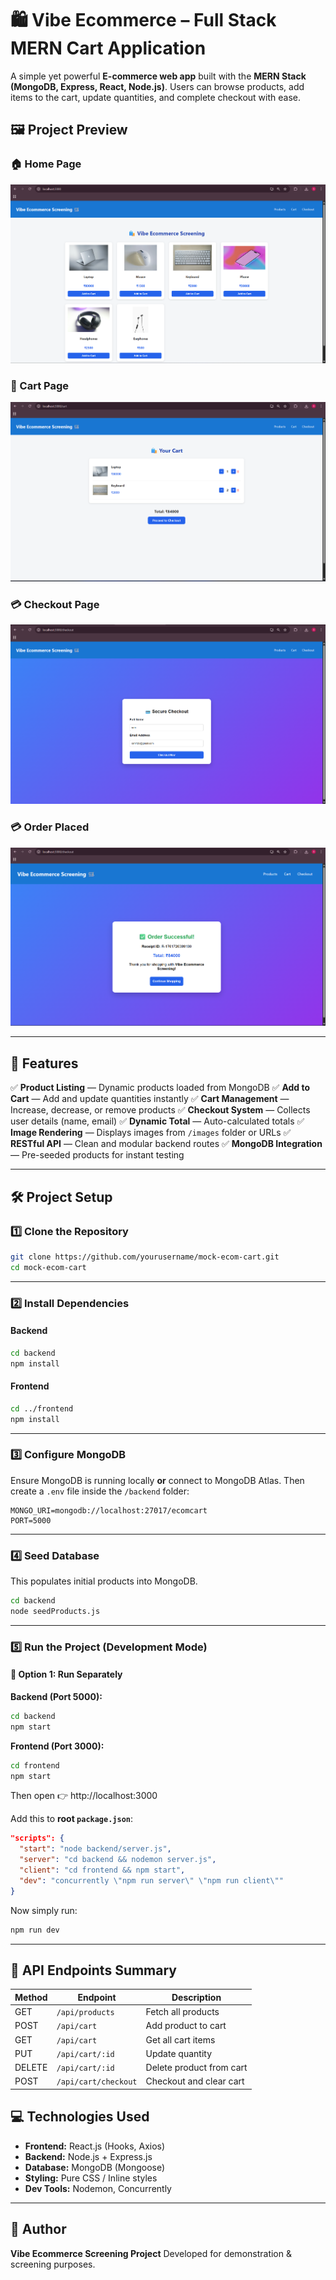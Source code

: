 # 🛍️ Vibe Ecommerce – Full Stack MERN Cart Application

A simple yet powerful **E-commerce web app** built with the **MERN Stack (MongoDB, Express, React, Node.js)**.
Users can browse products, add items to the cart, update quantities, and complete checkout with ease.

## 🖼️ Project Preview

### 🏠 Home Page
![Home Page](https://raw.githubusercontent.com/Seetharam46/vibe-ecommerce/main/screenshots/home.png)

### 🛒 Cart Page
![Cart Page](https://raw.githubusercontent.com/Seetharam46/vibe-ecommerce/main/screenshots/cart.png)

### 💳 Checkout Page
![Checkout Page](https://raw.githubusercontent.com/Seetharam46/vibe-ecommerce/main/screenshots/checkout.png)

### 💳 Order Placed
![Order Success](https://raw.githubusercontent.com/Seetharam46/vibe-ecommerce/main/screenshots/order-success.png)

---

## 🚀 Features

✅ **Product Listing** — Dynamic products loaded from MongoDB
✅ **Add to Cart** — Add and update quantities instantly
✅ **Cart Management** — Increase, decrease, or remove products
✅ **Checkout System** — Collects user details (name, email)
✅ **Dynamic Total** — Auto-calculated totals
✅ **Image Rendering** — Displays images from `/images` folder or URLs
✅ **RESTful API** — Clean and modular backend routes
✅ **MongoDB Integration** — Pre-seeded products for instant testing

---

## 🛠️ Project Setup

### 1️⃣ Clone the Repository

```bash
git clone https://github.com/yourusername/mock-ecom-cart.git
cd mock-ecom-cart
```

---

### 2️⃣ Install Dependencies

#### Backend

```bash
cd backend
npm install
```

#### Frontend

```bash
cd ../frontend
npm install
```

---

### 3️⃣ Configure MongoDB

Ensure MongoDB is running locally **or** connect to MongoDB Atlas.
Then create a `.env` file inside the `/backend` folder:

```
MONGO_URI=mongodb://localhost:27017/ecomcart
PORT=5000
```

---

### 4️⃣ Seed Database

This populates initial products into MongoDB.

```bash
cd backend
node seedProducts.js
```

---

### 5️⃣ Run the Project (Development Mode)

#### 🧩 Option 1: Run Separately

**Backend (Port 5000):**

```bash
cd backend
npm start
```

**Frontend (Port 3000):**

```bash
cd frontend
npm start
```

Then open 👉 http://localhost:3000

Add this to **root `package.json`**:

```json
"scripts": {
  "start": "node backend/server.js",
  "server": "cd backend && nodemon server.js",
  "client": "cd frontend && npm start",
  "dev": "concurrently \"npm run server\" \"npm run client\""
}
```

Now simply run:

```bash
npm run dev
```

---

## 🧾 API Endpoints Summary

| Method | Endpoint             | Description              |
| ------ | -------------------- | ------------------------ |
| GET    | `/api/products`      | Fetch all products       |
| POST   | `/api/cart`          | Add product to cart      |
| GET    | `/api/cart`          | Get all cart items       |
| PUT    | `/api/cart/:id`      | Update quantity          |
| DELETE | `/api/cart/:id`      | Delete product from cart |
| POST   | `/api/cart/checkout` | Checkout and clear cart  |

## 💻 Technologies Used

* **Frontend:** React.js (Hooks, Axios)
* **Backend:** Node.js + Express.js
* **Database:** MongoDB (Mongoose)
* **Styling:** Pure CSS / Inline styles
* **Dev Tools:** Nodemon, Concurrently

---

## 🎯 Author

**Vibe Ecommerce Screening Project**
Developed for demonstration & screening purposes.

